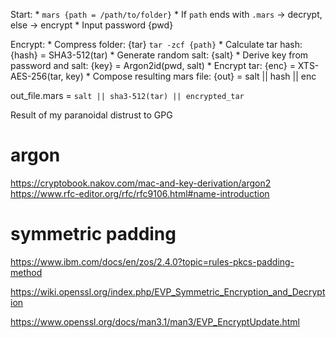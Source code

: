 Start:
    * `mars {path = /path/to/folder}`
    * If `path` ends with `.mars` -> decrypt, else -> encrypt
    * Input password {pwd}

Encrypt:
    * Compress folder: {tar} `tar -zcf {path}`
    * Calculate tar hash: {hash} = SHA3-512(tar)
    * Generate random salt: {salt}
    * Derive key from password and salt: {key} = Argon2id(pwd, salt)
    * Encrypt tar: {enc} = XTS-AES-256(tar, key)
    * Compose resulting mars file: {out} = salt || hash || enc

out_file.mars = `salt || sha3-512(tar) || encrypted_tar`

Result of my paranoidal distrust to GPG

# argon

https://cryptobook.nakov.com/mac-and-key-derivation/argon2
https://www.rfc-editor.org/rfc/rfc9106.html#name-introduction

# symmetric padding

https://www.ibm.com/docs/en/zos/2.4.0?topic=rules-pkcs-padding-method

https://wiki.openssl.org/index.php/EVP_Symmetric_Encryption_and_Decryption

https://www.openssl.org/docs/man3.1/man3/EVP_EncryptUpdate.html